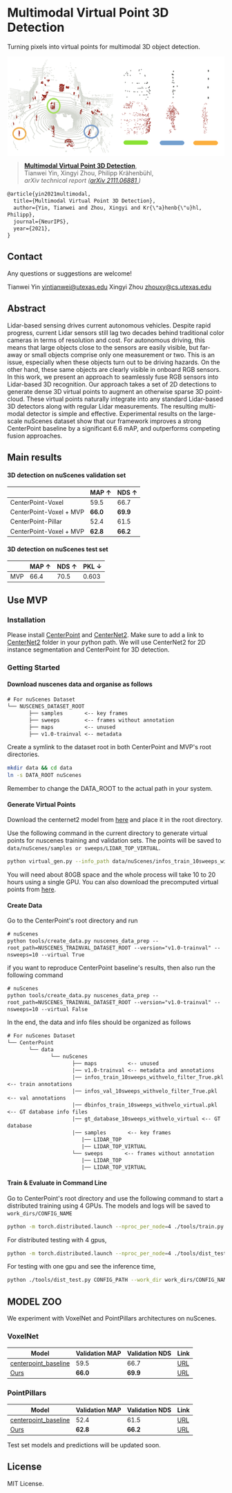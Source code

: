 # Multimodal Virtual Point 3D Detection

Turning pixels into virtual points for multimodal 3D object detection. 

<p align="center"> <img src='docs/teaser.png' align="center" height="230px"> </p>

> [**Multimodal Virtual Point 3D Detection**](https://tianweiy.github.io/mvp/),            
> Tianwei Yin, Xingyi Zhou, Philipp Kr&auml;henb&uuml;hl,        
> *arXiv technical report ([arXiv 2111.06881 ](https://arxiv.org/abs/2111.06881))*  



    @article{yin2021multimodal,
      title={Multimodal Virtual Point 3D Detection},
      author={Yin, Tianwei and Zhou, Xingyi and Kr{\"a}henb{\"u}hl, Philipp},
      journal={NeurIPS},
      year={2021},
    }

## Contact
Any questions or suggestions are welcome! 

Tianwei Yin [yintianwei@utexas.edu](mailto:yintianwei@utexas.edu) 
Xingyi Zhou [zhouxy@cs.utexas.edu](mailto:zhouxy@cs.utexas.edu)

## Abstract
Lidar-based sensing drives current autonomous vehicles. Despite rapid progress, current Lidar sensors still lag two decades behind traditional color cameras in terms of resolution and cost. For autonomous driving, this means that large objects close to the sensors are easily visible, but far-away or small objects comprise only one measurement or two. This is an issue, especially when these objects turn out to be driving hazards. On the other hand, these same objects are clearly visible in onboard RGB sensors. In this work, we present an approach to seamlessly fuse RGB sensors into Lidar-based 3D recognition. Our approach takes a set of 2D detections to generate dense 3D virtual points to augment an otherwise sparse 3D point-cloud. These virtual points naturally integrate into any standard Lidar-based 3D detectors along with regular Lidar measurements. The resulting multi-modal detector is simple and effective. Experimental results on the large-scale nuScenes dataset show that our framework improves a strong CenterPoint baseline by a significant 6.6 mAP, and outperforms competing fusion approaches.

## Main results

#### 3D detection on nuScenes validation set

|         |  MAP ↑  | NDS ↑  |
|---------|---------|--------|
|CenterPoint-Voxel |  59.5   | 66.7 |    
|CenterPoint-Voxel + MVP | **66.0** | **69.9** | 
|CenterPoint-Pillar |  52.4   | 61.5 |    
|CenterPoint-Voxel + MVP | **62.8** | **66.2** | 

#### 3D detection on nuScenes test set 

|         |  MAP ↑  | NDS ↑  | PKL ↓  |
|---------|---------|--------|--------|
|MVP |  66.4   | 70.5   | 0.603   |    

## Use MVP 

### Installation

Please install [CenterPoint](https://github.com/tianweiy/CenterPoint/blob/master/docs/INSTALL.md) and [CenterNet2](https://github.com/xingyizhou/CenterNet2). 
Make sure to add a link to [CenterNet2](https://github.com/xingyizhou/CenterNet2/tree/master/projects/CenterNet2) folder in your python path.
We will use CenterNet2 for 2D instance segmentation and CenterPoint for 3D detection. 

### Getting Started

#### Download nuscenes data and organise as follows

```
# For nuScenes Dataset         
└── NUSCENES_DATASET_ROOT
       ├── samples       <-- key frames
       ├── sweeps        <-- frames without annotation
       ├── maps          <-- unused
       ├── v1.0-trainval <-- metadata
```

Create a symlink to the dataset root in both CenterPoint and MVP's root directories. 
```bash
mkdir data && cd data
ln -s DATA_ROOT nuScenes
```
Remember to change the DATA_ROOT to the actual path in your system. 

#### Generate Virtual Points 

Download the centernet2 model from [here](https://drive.google.com/file/d/1k-uPZJq5mVl9Y5z88fyurxxIoLmuVfZ7/view?usp=sharing) and place it in the root directory.

Use the following command in the current directory to generate virtual points for nuscenes training and validation sets. The points will be saved to ```data/nuScenes/samples or sweeps/LIDAR_TOP_VIRTUAL```. 

```bash
python virtual_gen.py --info_path data/nuScenes/infos_train_10sweeps_withvelo_filter_True.pkl  
```

You will need about 80GB space and the whole process will take 10 to 20 hours using a single GPU. You can also download the precomputed virtual points from [here](https://drive.google.com/file/d/1ntCs6xajR7bT6cgd-fQCuKkoVOIx2oju/view?usp=sharing).

#### Create Data

Go to the CenterPoint's root directory and run

```
# nuScenes
python tools/create_data.py nuscenes_data_prep --root_path=NUSCENES_TRAINVAL_DATASET_ROOT --version="v1.0-trainval" --nsweeps=10 --virtual True 
```

if you want to reproduce CenterPoint baseline's results, then also run the following command

```
# nuScenes
python tools/create_data.py nuscenes_data_prep --root_path=NUSCENES_TRAINVAL_DATASET_ROOT --version="v1.0-trainval" --nsweeps=10 --virtual False 
```

In the end, the data and info files should be organized as follows

```
# For nuScenes Dataset 
└── CenterPoint
       └── data    
              └── nuScenes 
                     ├── maps          <-- unused
                     |── v1.0-trainval <-- metadata and annotations
                     |── infos_train_10sweeps_withvelo_filter_True.pkl <-- train annotations
                     |── infos_val_10sweeps_withvelo_filter_True.pkl <-- val annotations
                     |── dbinfos_train_10sweeps_withvelo_virtual.pkl <-- GT database info files
                     |── gt_database_10sweeps_withvelo_virtual <-- GT database 
                     |── samples       <-- key frames
                        |── LIDAR_TOP
                        |── LIDAR_TOP_VIRTUAL
                     └── sweeps       <-- frames without annotation
                        |── LIDAR_TOP
                        |── LIDAR_TOP_VIRTUAL
```

#### Train & Evaluate in Command Line

Go to CenterPoint's root directory and use the following command to start a distributed training using 4 GPUs. The models and logs will be saved to ```work_dirs/CONFIG_NAME``` 

```bash
python -m torch.distributed.launch --nproc_per_node=4 ./tools/train.py CONFIG_PATH
```

For distributed testing with 4 gpus,

```bash
python -m torch.distributed.launch --nproc_per_node=4 ./tools/dist_test.py CONFIG_PATH --work_dir work_dirs/CONFIG_NAME --checkpoint work_dirs/CONFIG_NAME/latest.pth 
```

For testing with one gpu and see the inference time,

```bash
python ./tools/dist_test.py CONFIG_PATH --work_dir work_dirs/CONFIG_NAME --checkpoint work_dirs/CONFIG_NAME/latest.pth --speed_test 
```
## MODEL ZOO 

We experiment with VoxelNet and PointPillars architectures on nuScenes.

### VoxelNet 
| Model                 | Validation MAP  | Validation NDS  | Link          |
|-----------------------|-----------------|-----------------|---------------|
| [centerpoint_baseline](https://github.com/tianweiy/CenterPoint/blob/master/configs/mvp/nusc_centerpoint_voxelnet_0075voxel_fix_bn_z_scale.py) |59.5   | 66.7 | [URL](https://drive.google.com/drive/folders/1abNTNfhbkoPMT-cvNIoDfuveB-2v7oNs?usp=sharing)  |
| [Ours](https://github.com/tianweiy/CenterPoint/blob/master/configs/mvp/nusc_centerpoint_voxelnet_0075voxel_fix_bn_z_scale_virtual.py) |**66.0** | **69.9** |  [URL](https://drive.google.com/drive/folders/1HjFv3BZASQk9NscPJku9PBipW610MZ4j?usp=sharing) |  

### PointPillars
| Model                 | Validation MAP  | Validation NDS  | Link          |
|-----------------------|-----------------|-----------------|---------------|
| [centerpoint_baseline](https://github.com/tianweiy/CenterPoint/blob/master/configs/mvp/nusc_centerpoint_pp_fix_bn_z_scale.py) | 52.4   | 61.5 | [URL](https://drive.google.com/drive/folders/1_Eu1oArVHZ9EgKhNPn1oAJXhR2gE9ZuB?usp=sharing)  |
| [Ours](https://github.com/tianweiy/CenterPoint/blob/master/configs/mvp/nusc_centerpoint_pp_fix_bn_z_scale_virtual.py) |**62.8** | **66.2** |   [URL](https://drive.google.com/drive/folders/1oXz9o8f3mj0VFQl_vSXjoPoSR-cXRRBU?usp=sharing)  |

Test set models and predictions will be updated soon. 

## License

MIT License.
